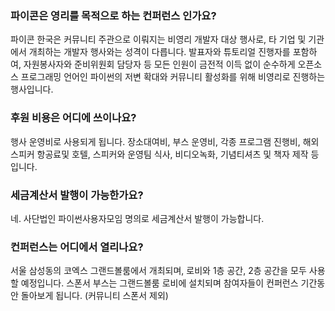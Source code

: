 ### 파이콘은 영리를 목적으로 하는 컨퍼런스 인가요?
파이콘 한국은 커뮤니티 주관으로 이뤄지는 비영리 개발자 대상 행사로, 타 기업 및 기관에서 개최하는 개발자 행사와는 성격이 다릅니다. 발표자와 튜토리얼 진행자를 포함하여, 자원봉사자와 준비위원회 담당자 등 모든 인원이 금전적 이득 없이 순수하게 오픈소스 프로그래밍 언어인 파이썬의 저변 확대와 커뮤니티 활성화를 위해 비영리로 진행하는 행사입니다.

### 후원 비용은 어디에 쓰이나요?
행사 운영비로 사용되게 됩니다. 장소대여비, 부스 운영비, 각종 프로그램 진행비, 해외 스피커 항공료및 호텔, 스피커와 운영팀 식사, 비디오녹화, 기념티셔츠 및 책자 제작 등 입니다.

### 세금계산서 발행이 가능한가요?
네. 사단법인 파이썬사용자모임 명의로 세금계산서 발행이 가능합니다.

### 컨퍼런스는 어디에서 열리나요?
서울 삼성동의 코엑스 그랜드볼룸에서 개최되며, 로비와 1층 공간, 2층 공간을 모두 사용할 예정입니다.
스폰서 부스는 그랜드볼룸 로비에 설치되며 참여자들이 컨퍼런스 기간동안 돌아보게 됩니다. (커뮤니티 스폰서 제외)
